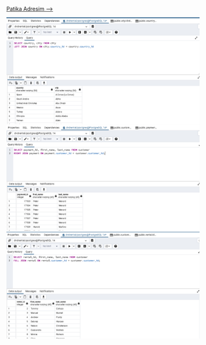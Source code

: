 [Patika Adresim -->](https://app.patika.dev/ltime)


![ODEV1](/photo/odev10.1.png)
![ODEV2](/photo/odev10.2.png)
![ODEV3](/photo/odev10.3.png)